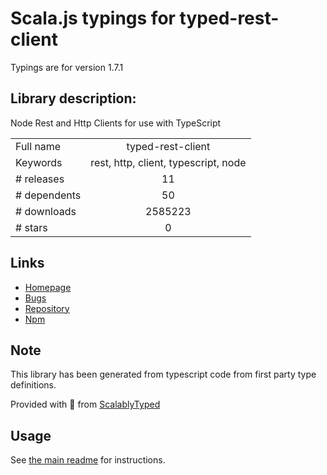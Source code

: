
# Scala.js typings for typed-rest-client

Typings are for version 1.7.1

## Library description:
Node Rest and Http Clients for use with TypeScript

|                    |                 |
| ------------------ | :-------------: |
| Full name          | typed-rest-client |
| Keywords           | rest, http, client, typescript, node |
| # releases         | 11 |
| # dependents       | 50 |
| # downloads        | 2585223 |
| # stars            | 0 |

## Links
- [Homepage](https://github.com/Microsoft/typed-rest-client#readme)
- [Bugs](https://github.com/Microsoft/typed-rest-client/issues)
- [Repository](https://github.com/Microsoft/typed-rest-client)
- [Npm](https://www.npmjs.com/package/typed-rest-client)
    


## Note
This library has been generated from typescript code from first party type definitions.

Provided with :purple_heart: from [ScalablyTyped](https://github.com/oyvindberg/ScalablyTyped)

## Usage
See [the main readme](../../readme.md) for instructions.


